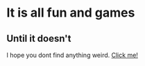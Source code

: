 # It is all fun and games
## Until it doesn't
I hope you dont find anything weird. 
[Click me!](https://www.manuelsaguilera.github.io)
